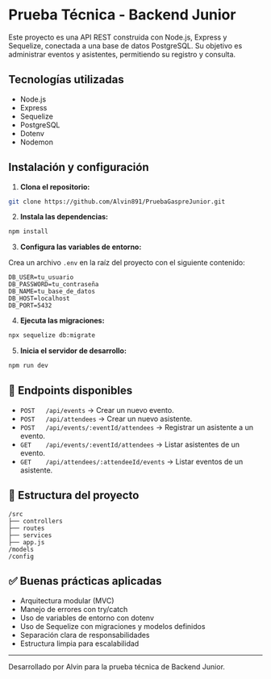 # Prueba Técnica - Backend Junior

Este proyecto es una API REST construida con Node.js, Express y Sequelize, conectada a una base de datos PostgreSQL. Su objetivo es administrar eventos y asistentes, permitiendo su registro y consulta.

##  Tecnologías utilizadas

- Node.js
- Express
- Sequelize
- PostgreSQL
- Dotenv
- Nodemon

##  Instalación y configuración

1. **Clona el repositorio:**

```bash
git clone https://github.com/Alvin891/PruebaGaspreJunior.git
```

2. **Instala las dependencias:**

```bash
npm install
```

3. **Configura las variables de entorno:**

Crea un archivo `.env` en la raíz del proyecto con el siguiente contenido:

```env
DB_USER=tu_usuario
DB_PASSWORD=tu_contraseña
DB_NAME=tu_base_de_datos
DB_HOST=localhost
DB_PORT=5432
```

4. **Ejecuta las migraciones:**

```bash
npx sequelize db:migrate
```

5. **Inicia el servidor de desarrollo:**

```bash
npm run dev
```

## 🧪 Endpoints disponibles

- `POST   /api/events` → Crear un nuevo evento.
- `POST   /api/attendees` → Crear un nuevo asistente.
- `POST   /api/events/:eventId/attendees` → Registrar un asistente a un evento.
- `GET    /api/events/:eventId/attendees` → Listar asistentes de un evento.
- `GET    /api/attendees/:attendeeId/events` → Listar eventos de un asistente.

## 📁 Estructura del proyecto

```
/src
├── controllers
├── routes
├── services
├── app.js
/models
/config
```

## ✅ Buenas prácticas aplicadas

- Arquitectura modular (MVC)
- Manejo de errores con try/catch
- Uso de variables de entorno con dotenv
- Uso de Sequelize con migraciones y modelos definidos
- Separación clara de responsabilidades
- Estructura limpia para escalabilidad

---

Desarrollado por Alvin para la prueba técnica de Backend Junior.
